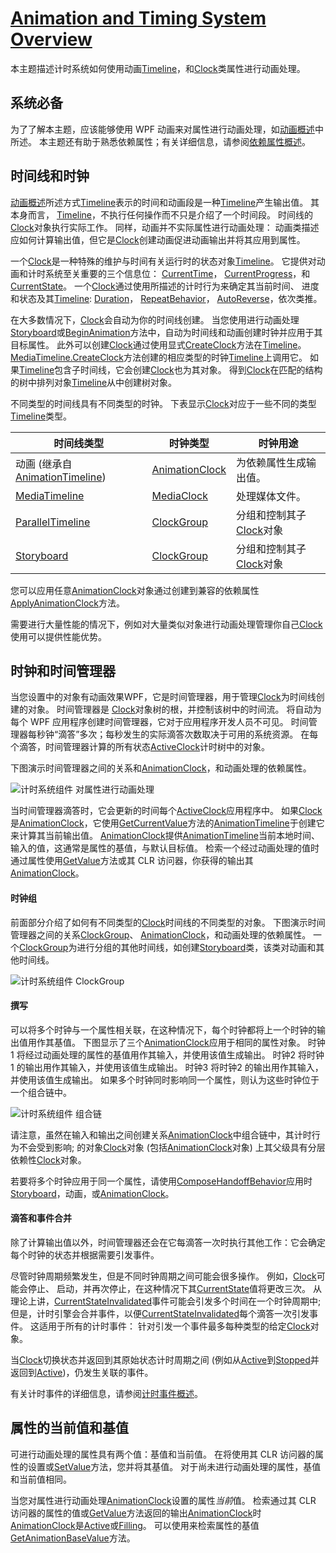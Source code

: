 # [Animation and Timing System Overview](https://docs.microsoft.com/en-us/dotnet/framework/wpf/graphics-multimedia/animation-and-timing-system-overview)

本主题描述计时系统如何使用动画[Timeline](https://docs.microsoft.com/zh-cn/dotnet/api/system.windows.media.animation.timeline)，和[Clock](https://docs.microsoft.com/zh-cn/dotnet/api/system.windows.media.animation.clock)类属性进行动画处理。



## 系统必备

为了了解本主题，应该能够使用 WPF 动画来对属性进行动画处理，如[动画概述](https://docs.microsoft.com/zh-cn/dotnet/framework/wpf/graphics-multimedia/animation-overview)中所述。 本主题还有助于熟悉依赖属性；有关详细信息，请参阅[依赖属性概述](https://docs.microsoft.com/zh-cn/dotnet/framework/wpf/advanced/dependency-properties-overview)。



## 时间线和时钟

[动画概述](https://docs.microsoft.com/zh-cn/dotnet/framework/wpf/graphics-multimedia/animation-overview)所述方式[Timeline](https://docs.microsoft.com/zh-cn/dotnet/api/system.windows.media.animation.timeline)表示的时间和动画段是一种[Timeline](https://docs.microsoft.com/zh-cn/dotnet/api/system.windows.media.animation.timeline)产生输出值。 其本身而言， [Timeline](https://docs.microsoft.com/zh-cn/dotnet/api/system.windows.media.animation.timeline)，不执行任何操作而不只是介绍了一个时间段。 时间线的[Clock](https://docs.microsoft.com/zh-cn/dotnet/api/system.windows.media.animation.clock)对象执行实际工作。 同样，动画并不实际属性进行动画处理： 动画类描述应如何计算输出值，但它是[Clock](https://docs.microsoft.com/zh-cn/dotnet/api/system.windows.media.animation.clock)创建动画促进动画输出并将其应用到属性。

一个[Clock](https://docs.microsoft.com/zh-cn/dotnet/api/system.windows.media.animation.clock)是一种特殊的维护与时间有关运行时的状态对象[Timeline](https://docs.microsoft.com/zh-cn/dotnet/api/system.windows.media.animation.timeline)。 它提供对动画和计时系统至关重要的三个信息位： [CurrentTime](https://docs.microsoft.com/zh-cn/dotnet/api/system.windows.media.animation.clock.currenttime)， [CurrentProgress](https://docs.microsoft.com/zh-cn/dotnet/api/system.windows.media.animation.clock.currentprogress)，和[CurrentState](https://docs.microsoft.com/zh-cn/dotnet/api/system.windows.media.animation.clock.currentstate)。 一个[Clock](https://docs.microsoft.com/zh-cn/dotnet/api/system.windows.media.animation.clock)通过使用所描述的计时行为来确定其当前时间、 进度和状态及其[Timeline](https://docs.microsoft.com/zh-cn/dotnet/api/system.windows.media.animation.timeline): [Duration](https://docs.microsoft.com/zh-cn/dotnet/api/system.windows.media.animation.timeline.duration)， [RepeatBehavior](https://docs.microsoft.com/zh-cn/dotnet/api/system.windows.media.animation.timeline.repeatbehavior)， [AutoReverse](https://docs.microsoft.com/zh-cn/dotnet/api/system.windows.media.animation.timeline.autoreverse)，依次类推。

在大多数情况下，[Clock](https://docs.microsoft.com/zh-cn/dotnet/api/system.windows.media.animation.clock)会自动为你的时间线创建。 当您使用进行动画处理[Storyboard](https://docs.microsoft.com/zh-cn/dotnet/api/system.windows.media.animation.storyboard)或[BeginAnimation](https://docs.microsoft.com/zh-cn/dotnet/api/system.windows.media.animation.animatable.beginanimation)方法中，自动为时间线和动画创建时钟并应用于其目标属性。 此外可以创建[Clock](https://docs.microsoft.com/zh-cn/dotnet/api/system.windows.media.animation.clock)通过使用显式[CreateClock](https://docs.microsoft.com/zh-cn/dotnet/api/system.windows.media.animation.timeline.createclock)方法在[Timeline](https://docs.microsoft.com/zh-cn/dotnet/api/system.windows.media.animation.timeline)。 [MediaTimeline.CreateClock](https://docs.microsoft.com/zh-cn/dotnet/api/system.windows.media.mediatimeline.createclock)方法创建的相应类型的时钟[Timeline](https://docs.microsoft.com/zh-cn/dotnet/api/system.windows.media.animation.timeline)上调用它。 如果[Timeline](https://docs.microsoft.com/zh-cn/dotnet/api/system.windows.media.animation.timeline)包含子时间线，它会创建[Clock](https://docs.microsoft.com/zh-cn/dotnet/api/system.windows.media.animation.clock)也为其对象。 得到[Clock](https://docs.microsoft.com/zh-cn/dotnet/api/system.windows.media.animation.clock)在匹配的结构的树中排列对象[Timeline](https://docs.microsoft.com/zh-cn/dotnet/api/system.windows.media.animation.timeline)从中创建树对象。

不同类型的时间线具有不同类型的时钟。 下表显示[Clock](https://docs.microsoft.com/zh-cn/dotnet/api/system.windows.media.animation.clock)对应于一些不同的类型[Timeline](https://docs.microsoft.com/zh-cn/dotnet/api/system.windows.media.animation.timeline)类型。

| 时间线类型                                                   | 时钟类型                                                     | 时钟用途                                                     |
| ------------------------------------------------------------ | ------------------------------------------------------------ | ------------------------------------------------------------ |
| 动画 (继承自[AnimationTimeline](https://docs.microsoft.com/zh-cn/dotnet/api/system.windows.media.animation.animationtimeline)) | [AnimationClock](https://docs.microsoft.com/zh-cn/dotnet/api/system.windows.media.animation.animationclock) | 为依赖属性生成输出值。                                       |
| [MediaTimeline](https://docs.microsoft.com/zh-cn/dotnet/api/system.windows.media.mediatimeline) | [MediaClock](https://docs.microsoft.com/zh-cn/dotnet/api/system.windows.media.mediaclock) | 处理媒体文件。                                               |
| [ParallelTimeline](https://docs.microsoft.com/zh-cn/dotnet/api/system.windows.media.animation.paralleltimeline) | [ClockGroup](https://docs.microsoft.com/zh-cn/dotnet/api/system.windows.media.animation.clockgroup) | 分组和控制其子[Clock](https://docs.microsoft.com/zh-cn/dotnet/api/system.windows.media.animation.clock)对象 |
| [Storyboard](https://docs.microsoft.com/zh-cn/dotnet/api/system.windows.media.animation.storyboard) | [ClockGroup](https://docs.microsoft.com/zh-cn/dotnet/api/system.windows.media.animation.clockgroup) | 分组和控制其子[Clock](https://docs.microsoft.com/zh-cn/dotnet/api/system.windows.media.animation.clock)对象 |

您可以应用任意[AnimationClock](https://docs.microsoft.com/zh-cn/dotnet/api/system.windows.media.animation.animationclock)对象通过创建到兼容的依赖属性[ApplyAnimationClock](https://docs.microsoft.com/zh-cn/dotnet/api/system.windows.media.animation.ianimatable.applyanimationclock)方法。

需要进行大量性能的情况下，例如对大量类似对象进行动画处理管理你自己[Clock](https://docs.microsoft.com/zh-cn/dotnet/api/system.windows.media.animation.clock)使用可以提供性能优势。



## 时钟和时间管理器

当您设置中的对象有动画效果WPF，它是时间管理器，用于管理[Clock](https://docs.microsoft.com/zh-cn/dotnet/api/system.windows.media.mediaplayer.clock)为时间线创建的对象。 时间管理器是 [Clock](https://docs.microsoft.com/zh-cn/dotnet/api/system.windows.media.mediaplayer.clock)对象树的根，并控制该树中的时间流。 将自动为每个 WPF 应用程序创建时间管理器，它对于应用程序开发人员不可见。 时间管理器每秒钟“滴答”多次；每秒发生的实际滴答次数取决于可用的系统资源。 在每个滴答，时间管理器计算的所有状态[Active](https://docs.microsoft.com/zh-cn/dotnet/api/system.windows.media.animation.clockstate#System_Windows_Media_Animation_ClockState_Active)[Clock](https://docs.microsoft.com/zh-cn/dotnet/api/system.windows.media.animation.clock)计时树中的对象。

下图演示时间管理器之间的关系和[AnimationClock](https://docs.microsoft.com/zh-cn/dotnet/api/system.windows.media.animation.animationclock)，和动画处理的依赖属性。

![计时系统组件](https://docs.microsoft.com/zh-cn/dotnet/framework/wpf/graphics-multimedia/media/graphicsmm-clocks-1clock1prop.png)
对属性进行动画处理

当时间管理器滴答时，它会更新的时间每个[Active](https://docs.microsoft.com/zh-cn/dotnet/api/system.windows.media.animation.clockstate#System_Windows_Media_Animation_ClockState_Active)[Clock](https://docs.microsoft.com/zh-cn/dotnet/api/system.windows.media.animation.clock)应用程序中。 如果[Clock](https://docs.microsoft.com/zh-cn/dotnet/api/system.windows.media.animation.clock)是[AnimationClock](https://docs.microsoft.com/zh-cn/dotnet/api/system.windows.media.animation.animationclock)，它使用[GetCurrentValue](https://docs.microsoft.com/zh-cn/dotnet/api/system.windows.media.animation.animationtimeline.getcurrentvalue)方法的[AnimationTimeline](https://docs.microsoft.com/zh-cn/dotnet/api/system.windows.media.animation.animationtimeline)于创建它来计算其当前输出值。 [AnimationClock](https://docs.microsoft.com/zh-cn/dotnet/api/system.windows.media.animation.animationclock)提供[AnimationTimeline](https://docs.microsoft.com/zh-cn/dotnet/api/system.windows.media.animation.animationtimeline)当前本地时间、 输入的值，这通常是属性的基值，与默认目标值。 检索一个经过动画处理的值时通过属性使用[GetValue](https://docs.microsoft.com/zh-cn/dotnet/api/system.windows.dependencyobject.getvalue)方法或其 CLR 访问器，你获得的输出其[AnimationClock](https://docs.microsoft.com/zh-cn/dotnet/api/system.windows.media.animation.animationclock)。

#### 时钟组

前面部分介绍了如何有不同类型的[Clock](https://docs.microsoft.com/zh-cn/dotnet/api/system.windows.media.animation.clock)时间线的不同类型的对象。 下图演示时间管理器之间的关系[ClockGroup](https://docs.microsoft.com/zh-cn/dotnet/api/system.windows.media.animation.clockgroup)、 [AnimationClock](https://docs.microsoft.com/zh-cn/dotnet/api/system.windows.media.animation.animationclock)，和动画处理的依赖属性。 一个[ClockGroup](https://docs.microsoft.com/zh-cn/dotnet/api/system.windows.media.animation.clockgroup)为进行分组的其他时间线，如创建[Storyboard](https://docs.microsoft.com/zh-cn/dotnet/api/system.windows.media.animation.storyboard)类，该类对动画和其他时间线。

![计时系统组件](https://docs.microsoft.com/zh-cn/dotnet/framework/wpf/graphics-multimedia/media/graphicsmm-clocks-2clock1clockgroup2prop.png)
ClockGroup

#### 撰写

可以将多个时钟与一个属性相关联，在这种情况下，每个时钟都将上一个时钟的输出值用作其基值。 下图显示了三个[AnimationClock](https://docs.microsoft.com/zh-cn/dotnet/api/system.windows.media.animation.animationclock)应用于相同的属性对象。 时钟1 将经过动画处理的属性的基值用作其输入，并使用该值生成输出。 时钟2 将时钟1 的输出用作其输入，并使用该值生成输出。 时钟3 将时钟2 的输出用作其输入，并使用该值生成输出。 如果多个时钟同时影响同一个属性，则认为这些时钟位于一个组合链中。

![计时系统组件](https://docs.microsoft.com/zh-cn/dotnet/framework/wpf/graphics-multimedia/media/graphicsmm-clocks-2clock1prop.png)
组合链

请注意，虽然在输入和输出之间创建关系[AnimationClock](https://docs.microsoft.com/zh-cn/dotnet/api/system.windows.media.animation.animationclock)中组合链中，其计时行为不会受到影响; 的对象[Clock](https://docs.microsoft.com/zh-cn/dotnet/api/system.windows.media.animation.clock)对象 (包括[AnimationClock](https://docs.microsoft.com/zh-cn/dotnet/api/system.windows.media.animation.animationclock)对象) 上其父级具有分层依赖性[Clock](https://docs.microsoft.com/zh-cn/dotnet/api/system.windows.media.animation.clock)对象。

若要将多个时钟应用于同一个属性，请使用[Compose](https://docs.microsoft.com/zh-cn/dotnet/api/system.windows.media.animation.handoffbehavior#System_Windows_Media_Animation_HandoffBehavior_Compose)[HandoffBehavior](https://docs.microsoft.com/zh-cn/dotnet/api/system.windows.media.animation.handoffbehavior)应用时[Storyboard](https://docs.microsoft.com/zh-cn/dotnet/api/system.windows.media.animation.storyboard)，动画，或[AnimationClock](https://docs.microsoft.com/zh-cn/dotnet/api/system.windows.media.animation.animationclock)。

#### 滴答和事件合并

除了计算输出值以外，时间管理器还会在它每滴答一次时执行其他工作：它会确定每个时钟的状态并根据需要引发事件。

尽管时钟周期频繁发生，但是不同时钟周期之间可能会很多操作。 例如，[Clock](https://docs.microsoft.com/zh-cn/dotnet/api/system.windows.media.animation.clock)可能会停止、 启动，并再次停止，在这种情况下其[CurrentState](https://docs.microsoft.com/zh-cn/dotnet/api/system.windows.media.animation.clock.currentstate)值将更改三次。 从理论上讲，[CurrentStateInvalidated](https://docs.microsoft.com/zh-cn/dotnet/api/system.windows.media.animation.clock.currentstateinvalidated)事件可能会引发多个时间在一个时钟周期中; 但是，计时引擎会合并事件，以便[CurrentStateInvalidated](https://docs.microsoft.com/zh-cn/dotnet/api/system.windows.media.animation.clock.currentstateinvalidated)每个滴答一次引发事件。 这适用于所有的计时事件： 针对引发一个事件最多每种类型的给定[Clock](https://docs.microsoft.com/zh-cn/dotnet/api/system.windows.media.animation.clock)对象。

当[Clock](https://docs.microsoft.com/zh-cn/dotnet/api/system.windows.media.animation.clock)切换状态并返回到其原始状态计时周期之间 (例如从[Active](https://docs.microsoft.com/zh-cn/dotnet/api/system.windows.media.animation.clockstate#System_Windows_Media_Animation_ClockState_Active)到[Stopped](https://docs.microsoft.com/zh-cn/dotnet/api/system.windows.media.animation.clockstate#System_Windows_Media_Animation_ClockState_Stopped)并返回到[Active](https://docs.microsoft.com/zh-cn/dotnet/api/system.windows.media.animation.clockstate#System_Windows_Media_Animation_ClockState_Active))，仍发生关联的事件。

有关计时事件的详细信息，请参阅[计时事件概述](https://docs.microsoft.com/zh-cn/dotnet/framework/wpf/graphics-multimedia/timing-events-overview)。



## 属性的当前值和基值

可进行动画处理的属性具有两个值：基值和当前值。 在将使用其 CLR 访问器的属性的设置或[SetValue](https://docs.microsoft.com/zh-cn/dotnet/api/system.windows.dependencyobject.setvalue)方法，您并将其基值。 对于尚未进行动画处理的属性，基值和当前值相同。

当您对属性进行动画处理[AnimationClock](https://docs.microsoft.com/zh-cn/dotnet/api/system.windows.media.animation.animationclock)设置的属性*当前*值。 检索通过其 CLR 访问器的属性的值或[GetValue](https://docs.microsoft.com/zh-cn/dotnet/api/system.windows.dependencyobject.getvalue)方法返回的输出[AnimationClock](https://docs.microsoft.com/zh-cn/dotnet/api/system.windows.media.animation.animationclock)时[AnimationClock](https://docs.microsoft.com/zh-cn/dotnet/api/system.windows.media.animation.animationclock)是[Active](https://docs.microsoft.com/zh-cn/dotnet/api/system.windows.media.animation.clockstate#System_Windows_Media_Animation_ClockState_Active)或[Filling](https://docs.microsoft.com/zh-cn/dotnet/api/system.windows.media.animation.clockstate#System_Windows_Media_Animation_ClockState_Filling)。 可以使用来检索属性的基值[GetAnimationBaseValue](https://docs.microsoft.com/zh-cn/dotnet/api/system.windows.media.animation.ianimatable.getanimationbasevalue)方法。